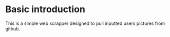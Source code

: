 # Basic introduction

This is a simple web scrapper designed to pull inputted users pictures from github.
